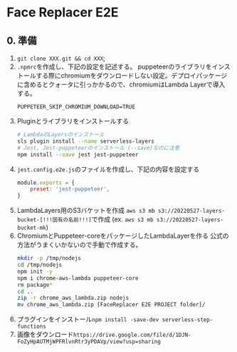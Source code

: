 # Face Replacer E2E

## 0. 準備

1. `git clone XXX.git && cd XXX`;
2. `.npmrc`を作成し、下記の設定を記述する。
   puppeteerのライブラリをインストールする際にchromiumをダウンロードしない設定。デプロイパッケージに含めるとクォータに引っかかるので、chromiumはLambda Layerで導入する。
   ```
   PUPPETEER_SKIP_CHROMIUM_DOWNLOAD=TRUE
   ```
3. Pluginとライブラリをインストールする
    ```bash
    # LambdaのLayersのインストール
    sls plugin install --name serverless-layers
    # Jest, Jest-puppeteerのインストール (--save)なのに注意
    npm install --save jest jest-puppeteer
    ```
4. `jest.config.e2e.js`のファイルを作成し、下記の内容を設定する
    ```js
    module.exports = {
        preset: 'jest-puppeteer',
    }
    ```
5. LambdaLayers用のS3バケットを作成 `aws s3 mb s3://20220527-layers-bucket-[!!!固有の名前!!!]`で作成 (ex. `aws s3 mb s3://20220527-layers-bucket-mk`)
6. ChromiumとPuppeteer-coreをパッケージしたLambdaLayerを作る
    公式の方法がうまくいかないので手動で作成する。
    ```bash
    mkdir -p /tmp/nodejs
    cd /tmp/nodejs
    npm init -y
    npm i chrome-aws-lambda puppeteer-core
    rm package*
    cd ..
    zip -r chrome_aws_lambda.zip nodejs
    mv chrome_aws_lambda.zip [FaceReplacer E2E PROJECT folder]/
    ```
<!-- 6. `https://github.com/alixaxel/chrome-aws-lambda`を使って、chrominumが入ったLambdaレイヤーを作る
    ```bash
    # in host: run container
    sudo docker run -it amazonlinux:2 bash
    # in container
        yum update
        yum install -y git gcc make tar zip
        curl -fsSL https://rpm.nodesource.com/setup_14.x | bash -
        yum install --enablerepo=nodesource -y nodejs
        git clone --depth=1 https://github.com/alixaxel/chrome-aws-lambda.git
        cd chrome-aws-lambda
        npm install
        make chrome_aws_lambda.zip
        exit
    # in host: cp built chromium to host from container
    sudo docker ps -a -f ancestor=amazonlinux:2 --format "{{.Names}}" | xargs -I {} sudo docker cp "{}:/chrome-aws-lambda/chrome_aws_lambda.zip" .
    cp chrome-aws-lambda.zip [project folder]/
    # in host: remove container
    sudo docker ps -a -f ancestor=amazonlinux:2 --format "{{.ID}}" | xargs -I {} sudo docker rm -f {}
    ``` -->

6. プラグインをインストール`npm install -save-dev serverless-step-functions`
7. 画像をダウンロード`https://drive.google.com/file/d/1DJN-FoZyHpAUTMjWPFRlvnRtr3yPDAVp/view?usp=sharing`